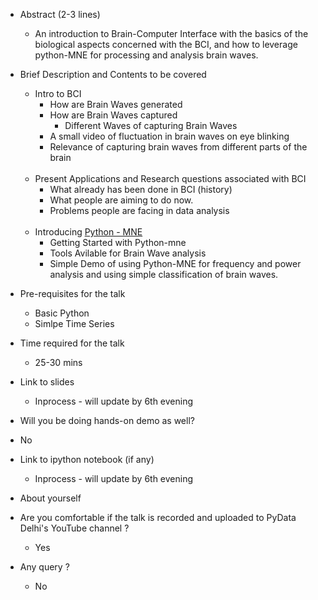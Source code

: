 - Abstract (2-3 lines)
  - An introduction to Brain-Computer Interface with the basics of the biological aspects concerned with the BCI, and how to leverage python-MNE for processing and analysis brain waves.


- Brief Description and Contents to be covered
  - Intro to BCI
    - How are Brain Waves generated
    - How are Brain Waves captured
      - Different Waves of capturing Brain Waves
    - A small video of fluctuation in brain waves on eye blinking
    - Relevance of capturing brain waves from different parts of the brain<br><br>
  - Present Applications and Research questions associated with BCI
    - What already has been done in BCI (history)
    - What people are aiming to do now.
    - Problems people are facing in data analysis<br><br>
  - Introducing [Python - MNE](https://www.nmr.mgh.harvard.edu/mne/stable/index.html)
    - Getting Started with Python-mne
    - Tools Avilable for Brain Wave analysis
    - Simple Demo of using Python-MNE for frequency and power analysis and using simple classification of brain waves.


- Pre-requisites for the talk
  - Basic Python
  - Simlpe Time Series


- Time required for the talk
  - 25-30 mins


- Link to slides
  - Inprocess - will update by 6th evening


- Will you be doing hands-on demo as well?
- No


- Link to ipython notebook (if any)
  - Inprocess - will update by 6th evening


- About yourself


- Are you comfortable if the talk is recorded and uploaded to PyData Delhi's YouTube channel ?
  - Yes


- Any query ?
  - No
